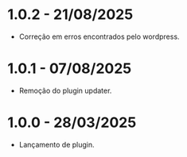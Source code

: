 # 1.0.2 - 21/08/2025
* Correção em erros encontrados pelo wordpress.

# 1.0.1 - 07/08/2025
* Remoção do plugin updater.

# 1.0.0 - 28/03/2025
* Lançamento de plugin.